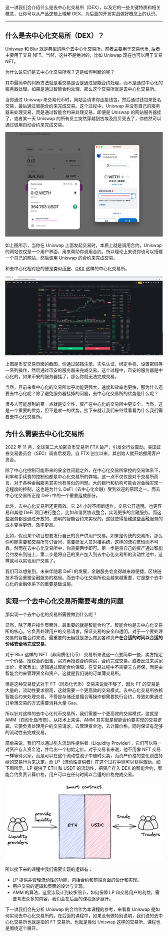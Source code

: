 这一讲我们会介绍什么是去中心化交易所（DEX），以及它的一些关键特质和相关概念，让你可以从产品逻辑上理解 DEX，为后面的开发实战做好概念上的认识。

---

## 什么是去中心化交易所（DEX）？

[Uniswap](https://app.uniswap.org/) 和 [Blur](https://blur.io/) 就是典型的两个去中心化交易所。前者主要用于交易代币, 后者主要用于交易 NFT。当然，这并不是绝对的，比如 Uniswap 现在也可以用于交易 NFT。

为什么说它们是去中心化交易所呢？这是如何判断的呢？

其中最简单的判断方法就是看交易是否是通过智能合约处理，而不是通过中心化的服务器处理。如果是通过智能合约处理，那么这个交易所就是去中心化交易所。

当你通过 Uniswap 来交易代币时，网站会请求你连接钱包，然后通过钱包来签名交易，最后通过智能合约来完成交易。这个过程中，Uniswap 并没有自己的服务器来处理交易，而是通过智能合约来处理交易。即便是 Uniswap 的网站服务器挂了，或者某一天 Uniswap 的所有员工突然穿越到古埃及捡贝壳去了，你依然可以通过调用自动合约来完成交易。

![uniswap](./img/uniswap.png)

如上图所示，当你在 Uniswap 上面发起交易时，本质上就是调用合约，Uniswap 的网站仅仅是一个用户界面，用来帮助你调用合约。所以理论上来说你也可以搭建一个自己的网站，然后调用 Uniswap 的合约来完成交易。

和去中心化相对应的便是类似[币安](https://www.binance.com/zh-CN)、[OKX](https://www.okx.com/zh-hans) 这样的中心化交易所。

![binance](./img/binance.jpeg)

上图是币安交易页面的截图，你通过邮箱注册、实名认证、绑定手机、设置密码等一系列操作，然后通过币安的服务器来完成交易。这个过程中，币安的服务器是中心化的，如果币安的服务器挂了，那么你就无法完成交易。

当然，目前来看中心化的交易所似乎功能更强大，速度和效率也更快，那为什么还要去中心化呢？除了避免服务器挂掉的问题，去中心化交易所的优势是什么呢？

很多人可能想到的第一点就是安全性，资产在中心化的交易所中更安全。当然，这是一个重要的优势，但不是唯一的优势。接下来就让我们来继续看看为什么我们需要去中心化交易所。

## 为什么需要去中心化交易所

2022 年 11 月，全球第二大加密货币交易所 FTX 破产，引发全行业震动。美国证券交易委员会（SEC）调查后发现，自 FTX 创立以来，其创始人就开始挪用客户资金。

除了中心化控制可能带来的安全性问题之外，在中心化交易所掌控的交易体系下，利率和手续费的控制也都是中心化交易所的弊端。这一点不仅仅是对于交易所而言，对于各种金融服务其实也有类似的问题。大的银行和机构可能会对金融实现一定程度的控制，这也是为什么 DeFi（去中心化金融）受到欢迎的原因之一。而去中心化交易所正是 DeFi 中的一个重要组成部分。

此外，去中心化交易所还更高效。它 24 小时不间断运作，交易公开透明。也更容易和其他 DeFi 项目进行整合，比如和借贷协议整合，实现更多的金融服务。而这些服务都是通过开放的、透明的智能合约来实现的。这就使得搭建这些金融服务的成本变得更低，效率更高。

比如，假设某个项目想要发行自己的资产供用户交易。如果是传统的交易所，那么你可能需要和交易所签订合同，需要研发人员对接系统，这样的流程繁琐而不可靠。然而在去中心化交易所中，你需要两步即可。第一步是将自己的资产通过智能合约发布到链上，第二步是将自己的资产加入到去中心化交易所的流动性池中，这样就可以实现用户交易了。

我们可以想象到，未来伴随着 DeFi 的发展，金融服务会变得越来越便捷，区块链技术将会重塑金融服务的格局。而去中心化交易所也会越来越重要，它是整个去中心化的金融体系下的重要基础设施。

## 实现一个去中心化交易所需要考虑的问题

那实现一个去中心化的交易所需要做到什么呢？

显然，除了用户操作页面外，最重要的就是智能合约了。智能合约是去中心化交易所的核心，它负责处理用户的交易请求，保证交易的安全和透明。对于一个要处理交易的智能合约来说，最重要的无疑就是怎么做到各种资产**在合适的时间以合适的价格安全地完成交易**。

对于 Blur 这样的 NFT（非同质化代币） 交易所来说这一点要简单一些，卖方指定一个价格，授权合约出售，买方再授权合约购买，合约完成交易。或者反过来买家出价，卖家售出。逻辑通过智能合约保障，在交易过程中不需要三方担保，而是由智能合约来管理资金和资产。这就是我们说的订单薄交易所。

但是这种交易模式对于 FT（同质化代币）交易来说就不够了，因为 FT 的交易是大量的，流动性要求很高，这就需要一个更高效的交易模式。去中心化交易所依赖智能合约来处理交易，不管是存储还是撮合等操作都需要执行合约，导致如果通过订单薄交易的方式需要消耗大量 Gas。

所以针对这样的去中心化代币交易所，我们需要一个更高效的交易模式，这就是 AMM（自动化做市商）。从技术上来讲，AMM 其实就是智能合约要实现的交易逻辑，它要负责处理用户的交易请求，去管理资金池，去计算价格，同时保证有足够的流动性去完成交易。

简单来说，我们可以通过引入流动性提供者（Liquidity Provider），它们可以将一对资产存入资金池，并给出一个初始定价。对于交易者来说，他不用像 NFT 交易一样等待买家，而是可以在这个流动性池子中随时买卖，而资产价格的变化则由持续的交易行为来决定。而 LP（流动性提供者）在这个过程中则可以获得激励。如下图所示，LP 提供了 ETH 和 USDT 的流动性，把资产存入 DEX 的智能合约，智能合约负责计算价格，用户可以在任何时间以合适的价格完成交易。

![AMM](./img/AMM.png)

所以接下来的课程中我们需要实现的逻辑有：

- LP 提供并管理流动性的功能，包括合约和前端页面的设计和实现。
- 用户交易的逻辑和页面的设计与实现。
- AMM 的算法，这里涉及计到较多细节，如何保障 LP 和交易用户的利益，需要考虑众多的内容，我们会在后面的课程逐步展开。

下一讲我们会先分析 Uniswap 的合约作为本课程的参考，来看看 Uniswap 是如何实现去中心化交易所的。在后面的课程中，如果没有做特别说明，我们说的去中心化交易所也就是指的 FT 交易所。也就是类似 Uniswap 这样的交易所，课程也是围绕这个展开。
